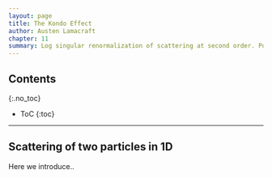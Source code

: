 ```yaml
---
layout: page
title: The Kondo Effect
author: Austen Lamacraft
chapter: 11
summary: Log singular renormalization of scattering at second order. Poor man's scaling by Schrieffer--Wolf. `Numerical renormalization group` See \href{https://github.com/LucasNogueiraMartins/NRG-Didactic}{this GitHub repository}
---
```


## Contents
{:.no_toc}

* ToC
{:toc}

---

## Scattering of two particles in 1D

Here we introduce..
